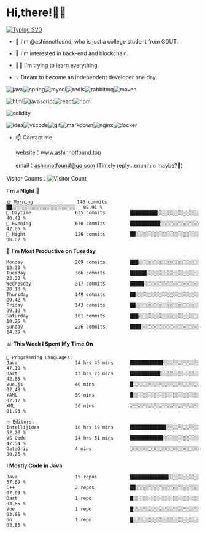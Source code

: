 # Hi,there!👨‍🔧
[![Typing SVG](https://readme-typing-svg.herokuapp.com?font=Fira+Code&pause=1000&width=435&lines=Welcome%2C+this+is+ashinnotfound%F0%9F%98%81+)](https://git.io/typing-svg)

- 👋 I'm @ashinnotfound, who is just a college student from GDUT.

- 👀 I'm interested in back-end and blockchain.

- 👨‍🔧 I'm trying to learn everything.

- 💡 Dream to become an independent developer one day.

![java](https://img.shields.io/badge/Java-ED8B00?style=for-the-badge&logo=openjdk&logoColor=white)![spring](https://img.shields.io/badge/Spring-6DB33F?style=for-the-badge&logo=spring&logoColor=white)![mysql](https://img.shields.io/badge/MySQL-005C84?style=for-the-badge&logo=mysql&logoColor=white)![redis](https://img.shields.io/badge/redis-%23DD0031.svg?&style=for-the-badge&logo=redis&logoColor=white)![rabbitmq](https://img.shields.io/badge/rabbitmq-%23FF6600.svg?&style=for-the-badge&logo=rabbitmq&logoColor=white)![maven](https://img.shields.io/badge/apache_maven-C71A36?style=for-the-badge&logo=apachemaven&logoColor=white)

![html](https://img.shields.io/badge/HTML-239120?style=for-the-badge&logo=html5&logoColor=white)![javascript](https://img.shields.io/badge/JavaScript-323330?style=for-the-badge&logo=javascript&logoColor=F7DF1E)![react](https://img.shields.io/badge/React-20232A?style=for-the-badge&logo=react&logoColor=61DAFB)![npm](https://img.shields.io/badge/npm-CB3837?style=for-the-badge&logo=npm&logoColor=white)

![solidity](https://img.shields.io/badge/Solidity-e6e6e6?style=for-the-badge&logo=solidity&logoColor=black)

![idea](https://img.shields.io/badge/IntelliJ_IDEA-000000.svg?style=for-the-badge&logo=intellij-idea&logoColor=white)![vscode](https://img.shields.io/badge/VSCode-0078D4?style=for-the-badge&logo=visual%20studio%20code&logoColor=white)![git](https://img.shields.io/badge/GIT-E44C30?style=for-the-badge&logo=git&logoColor=white
)![markdown](https://img.shields.io/badge/Markdown-000000?style=for-the-badge&logo=markdown&logoColor=white)![nginx](https://img.shields.io/badge/Nginx-009639?style=for-the-badge&logo=nginx&logoColor=white)![docker](https://img.shields.io/badge/Docker-2CA5E0?style=for-the-badge&logo=docker&logoColor=white)

- 📫 Contact me
    
    website：www.ashinnotfound.top
    
    email：ashinnotfound@qq.com (Timely reply...emmmm maybe?🤪)

​Visitor Counts：![Visitor Count](https://profile-counter.glitch.me/ashinnotfound/count.svg)

<!--START_SECTION:waka-->
**I'm a Night 🦉** 

```text
🌞 Morning                140 commits         ██░░░░░░░░░░░░░░░░░░░░░░░   08.91 % 
🌆 Daytime                635 commits         ██████████░░░░░░░░░░░░░░░   40.42 % 
🌃 Evening                670 commits         ███████████░░░░░░░░░░░░░░   42.65 % 
🌙 Night                  126 commits         ██░░░░░░░░░░░░░░░░░░░░░░░   08.02 % 
```
📅 **I'm Most Productive on Tuesday** 

```text
Monday                   209 commits         ███░░░░░░░░░░░░░░░░░░░░░░   13.30 % 
Tuesday                  366 commits         ██████░░░░░░░░░░░░░░░░░░░   23.30 % 
Wednesday                317 commits         █████░░░░░░░░░░░░░░░░░░░░   20.18 % 
Thursday                 149 commits         ██░░░░░░░░░░░░░░░░░░░░░░░   09.48 % 
Friday                   143 commits         ██░░░░░░░░░░░░░░░░░░░░░░░   09.10 % 
Saturday                 161 commits         ███░░░░░░░░░░░░░░░░░░░░░░   10.25 % 
Sunday                   226 commits         ████░░░░░░░░░░░░░░░░░░░░░   14.39 % 
```


📊 **This Week I Spent My Time On** 

```text
💬 Programming Languages: 
Java                     14 hrs 45 mins      ████████████░░░░░░░░░░░░░   47.19 % 
Dart                     13 hrs 23 mins      ███████████░░░░░░░░░░░░░░   42.85 % 
Vue.js                   46 mins             █░░░░░░░░░░░░░░░░░░░░░░░░   02.48 % 
YAML                     39 mins             █░░░░░░░░░░░░░░░░░░░░░░░░   02.12 % 
XML                      36 mins             ░░░░░░░░░░░░░░░░░░░░░░░░░   01.93 % 

🔥 Editors: 
Intellijidea             16 hrs 19 mins      █████████████░░░░░░░░░░░░   52.20 % 
VS Code                  14 hrs 51 mins      ████████████░░░░░░░░░░░░░   47.54 % 
DataGrip                 4 mins              ░░░░░░░░░░░░░░░░░░░░░░░░░   00.26 % 
```

**I Mostly Code in Java** 

```text
Java                     15 repos            ██████████████░░░░░░░░░░░   57.69 % 
C++                      2 repos             ██░░░░░░░░░░░░░░░░░░░░░░░   07.69 % 
Dart                     1 repo              █░░░░░░░░░░░░░░░░░░░░░░░░   03.85 % 
Vue                      1 repo              █░░░░░░░░░░░░░░░░░░░░░░░░   03.85 % 
Go                       1 repo              █░░░░░░░░░░░░░░░░░░░░░░░░   03.85 % 
```




<!--END_SECTION:waka-->
